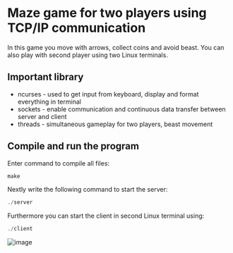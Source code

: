 # Maze game for two players using TCP/IP communication

In this game you move with arrows, collect coins and avoid beast. You can also play with second player using two Linux terminals.

## Important library
 - ncurses - used to get input from keyboard, display and format everything in terminal
 - sockets - enable communication and continuous data transfer between server and client
 - threads - simultaneous gameplay for two players, beast movement 
 
## Compile and run the program
 
Enter command to compile all files:
```c
make
```
 
Nextly write the following command to start the server:
```c
./server
```

Furthermore you can start the client in second Linux terminal using:
```c
./client
```



![image](https://user-images.githubusercontent.com/97180223/223841954-d52f145a-4348-42fb-8009-73e0639e26b6.png)


